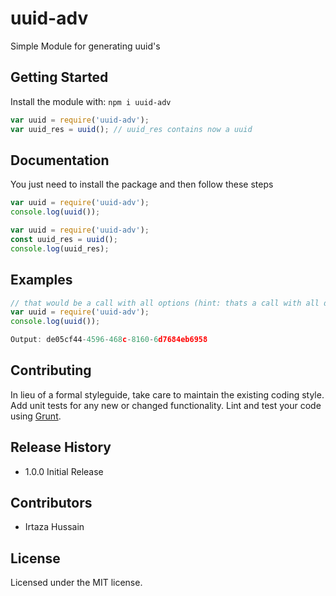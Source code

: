 # uuid-adv

Simple Module for generating uuid's

## Getting Started
Install the module with: `npm i uuid-adv`

```javascript
var uuid = require('uuid-adv');
var uuid_res = uuid(); // uuid_res contains now a uuid
```

## Documentation

You just need to install the package and then follow these steps

```javascript
var uuid = require('uuid-adv');
console.log(uuid());
```

```javascript
var uuid = require('uuid-adv');
const uuid_res = uuid();
console.log(uuid_res);
```

## Examples

```javascript
// that would be a call with all options (hint: thats a call with all defaults, und the options wouldnt be necessary in that case!)
var uuid = require('uuid-adv');
console.log(uuid());

Output: de05cf44-4596-468c-8160-6d7684eb6958

```

## Contributing
In lieu of a formal styleguide, take care to maintain the existing coding style. Add unit tests for any new or changed functionality. Lint and test your code using [Grunt](http://gruntjs.com/).


## Release History

- 1.0.0 Initial Release


## Contributors

- Irtaza Hussain


## License
Licensed under the MIT license.
